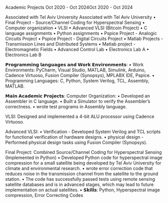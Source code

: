 Academic Projects
Oct 2020 - Oct 2024Oct 2020 - Oct 2024

Associated with Tel Aviv University
Associated with Tel Aviv University
• Final Project - Source/Channel Coding for Hyperspectral Sensing
• Computer organization
• VLSI
• Advanced VLSI (Bitcoin Project)
• C language assignments
• Python assignments
• Pspice Project - Analogic Circuits Project
• Pspice Project - Digital Circuits Project
• Matlab Projects - Transmission Lines and Distributed Systems
• Matlab project - Electromagnetic Fields
• Advanced Control Lab
• Electronics Lab A
• Electronics Lab B


𝗣𝗿𝗼𝗴𝗿𝗮𝗺𝗺𝗶𝗻𝗴 𝗹𝗮𝗻𝗴𝘂𝗮𝗴𝗲𝘀 𝗮𝗻𝗱 𝗪𝗼𝗿𝗸 𝗘𝗻𝘃𝗶𝗿𝗼𝗻𝗺𝗲𝗻𝘁𝘀:
• Work Environments: PyCharm, Visual Studio, MATLAB, Simulink, Arduino, Cadence 
Virtuoso, Fusion Compiler (Synopsys), MPLABX IDE, Pspice.
• Programming Languages: C, Python, System Verilog, TCL, Assembly, MATLAB.


𝗠𝗮𝗶𝗻 𝗔𝗰𝗮𝗱𝗲𝗺𝗶𝗰 𝗣𝗿𝗼𝗷𝗲𝗰𝘁𝘀:
Computer Organization:
 • Developed an Assembler in C language.
 • Built a Simulator to verify the Assembler’s correctness.
 • wrote test programs in Assembly language.

VLSI: Designed and implemented a 4-bit ALU processor using Cadence Virtuoso.

Advanced VLSI:
 • Verification - Developed System Verilog and TCL scripts for functional verification of 
 hardware designs.
 • physical design - Performed physical design tasks using Fusion Compiler (Synopsys).

Final Project: Combined Source/Channel Coding for Hyperspectral Sensing (Implemented in Python)
 • Developed Python code for hyperspectral image compression for a small satellite being developed by 
 Tel Aviv University for climate and environmental research.
 • wrote error correction code that reduces noise in the transmission channel from the satellite to the 
 ground station. 
 • The code has successfully passed tests using remote sensing satellite databases and is in advanced 
 stages, which may lead to future implementation on actual satellites.
 • 𝗦𝗸𝗶𝗹𝗹𝘀: Python, Hyperspectral image compression, Error Correcting Codes
